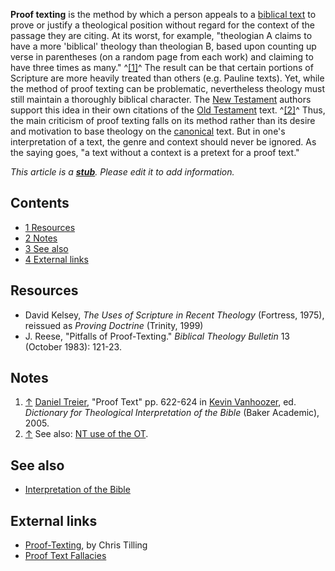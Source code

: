 **Proof texting** is the method by which a person appeals to a
[biblical text](Bible "Bible") to prove or justify a theological
position without regard for the context of the passage they are
citing. At its worst, for example, "theologian A claims to have a
more 'biblical' theology than theologian B, based upon counting up
verse in parentheses (on a random page from each work) and claiming
to have three times as many." ^[[1]](#note-0)^ The result can be
that certain portions of Scripture are more heavily treated than
others (e.g. Pauline texts). Yet, while the method of proof texting
can be problematic, nevertheless theology must still maintain a
thoroughly biblical character. The
[New Testament](New_Testament "New Testament") authors support this
idea in their own citations of the
[Old Testament](Old_Testament "Old Testament") text.
^[[2]](#note-1)^ Thus, the main criticism of proof texting falls on
its method rather than its desire and motivation to base theology
on the [canonical](Canon "Canon") text. But in one's interpretation
of a text, the genre and context should never be ignored. As the
saying goes, "a text without a context is a pretext for a proof
text."

*This article is a **[stub](http://www.theopedia.com/Category:Theopedia_stubs "Category:Theopedia stubs")**. Please edit it to add information.*
## Contents

-   [1 Resources](#Resources)
-   [2 Notes](#Notes)
-   [3 See also](#See_also)
-   [4 External links](#External_links)

## Resources

-   David Kelsey, *The Uses of Scripture in Recent Theology*
    (Fortress, 1975), reissued as *Proving Doctrine* (Trinity, 1999)
-   J. Reese, "Pitfalls of Proof-Texting."
    *Biblical Theology Bulletin* 13 (October 1983): 121-23.

## Notes

1.  [↑](#ref-0) [Daniel Treier](Daniel_Treier "Daniel Treier"),
    "Proof Text" pp. 622-624 in
    [Kevin Vanhoozer](Kevin_Vanhoozer "Kevin Vanhoozer"), ed.
    *Dictionary for Theological Interpretation of the Bible* (Baker
    Academic), 2005.
2.  [↑](#ref-1) See also:
    [NT use of the OT](NT_use_of_the_OT "NT use of the OT").

## See also

-   [Interpretation of the Bible](Interpretation_of_the_Bible "Interpretation of the Bible")

## External links

-   [Proof-Texting](http://www.christilling.de/blog/2007/12/proof-texting.html),
    by Chris Tilling
-   [Proof Text Fallacies](http://www.angelfire.com/ks2/fallacies/falltext.htm#AH)



